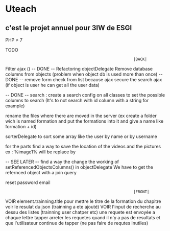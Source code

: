 # Uteach

## c'est le projet annuel pour 3IW de ESGI

PHP > 7 

TODO


															|BACK|

Filter ajax ()
-- DONE -- Refactoring objectDelegate
Remove database columns from objects (problem when object db is used more than once)
-- DONE -- remove form check from list because ajax
secure the search ajax (if object is user he can get all the user data)

-- DONE -- search :
	create a search config on all classes to set the possible columns to search (It's to not search with id column with a string for example)

rename the files where there are moved in the server (ex create a folder wich is named formation and put the formations into it and give a name like formation + id)

sorterDelegate to sort some array like the user by name or by username

for the parts find a way to save the location of the videos and the pictures 
	ex : %image1% will be replace by 

-- SEE LATER -- find a way the change the working of setReferencedObjectsColumns() in objectDelegate 
	We have to get the refernced object with a join query

reset password email

															|FRONT|

VOIR element.trainning.title pour mettre le titre de la formation du chapitre voir le resulat du json (trainning a ete ajouté)
VOIR l'input de recherche au dessu des listes (trainning user chatper etc) une requete est envoyée a chaque lettre tapper
	arreter les requetes quand il n'y a pas de resultats et que l'utilisateur continue de tapper (ne pas faire de requtes inutiles)